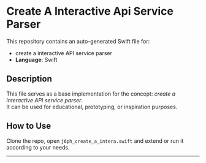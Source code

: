 # Create A Interactive Api Service Parser

This repository contains an auto-generated Swift file for:

- create a interactive API service parser
- **Language**: Swift

## Description

This file serves as a base implementation for the concept: *create a interactive API service parser*.  
It can be used for educational, prototyping, or inspiration purposes.

## How to Use

Clone the repo, open `j6ph_create_a_intera.swift` and extend or run it according to your needs.

---


